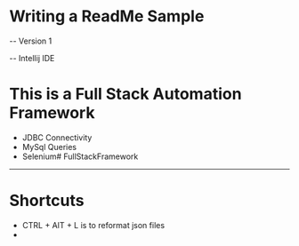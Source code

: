 # Writing a ReadMe Sample

-- Version 1 

-- Intellij IDE 

# This is a Full Stack Automation Framework

- JDBC Connectivity
- MySql Queries
- Selenium# FullStackFramework


--- 
# Shortcuts
- CTRL + AlT + L  is to reformat json files 
- 
